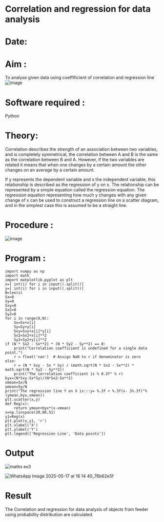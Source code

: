 # Correlation and regression for data analysis
# Date:

# Aim : 

To analyse given data using coeffificient of correlation and regression line
![image](https://user-images.githubusercontent.com/104613195/168224136-d6b64e64-7d3d-4775-9337-c8f96fe41f2d.png)


# Software required :  

Python

# Theory:

Correlation describes the strength of an association between two variables, and is completely symmetrical, the correlation between A and B is the same as the correlation between B and A. However, if the two variables are related it means that when one changes by a certain amount the other changes on an average by a certain amount.  

If y represents the dependent variable and x the independent variable, this relationship is described as the regression of y on x. The relationship can be represented by a simple equation called the regression equation. The regression equation representing how much y changes with any given change of x can be used to construct a regression line on a scatter diagram, and in the simplest case this is assumed to be a straight line.

# Procedure :

![image](https://user-images.githubusercontent.com/104613195/168225866-ac8f6610-bdc3-4ac2-a24e-2b24ba08e189.png)

# Program :

```
import numpy as np 
import math 
import matplotlib.pyplot as plt 
x=[ int(i) for i in input().split()] 
y=[ int(i) for i in input().split()] 
N=len(x) 
Sx=0 
Sy=0 
Sxy=0 
Sx2=0 
Sy2=0 
for i in range(0,N): 
    Sx=Sx+x[i] 
    Sy=Sy+y[i] 
    Sxy=Sxy+x[i]*y[i] 
    Sx2=Sx2+x[i]**2 
    Sy2=Sy2+y[i]**2 
if (N * Sx2 - Sx**2) * (N * Sy2 - Sy**2) == 0: 
    print("Correlation coefficient is undefined for a single data point.") 
    r = float('nan')  # Assign NaN to r if denominator is zero 
else: 
    r = (N * Sxy - Sx * Sy) / (math.sqrt(N * Sx2 - Sx**2) * math.sqrt(N * Sy2 - Sy**2)) 
    print("The correlation coefficient is % 0.3f" % r) 
byx=(N*Sxy-Sx*Sy)/(N*Sx2-Sx**2) 
xmean=Sx/N 
ymean=Sy/N 
print("The regression line Y on X is:::y= %.3f + %.3f(x- 3%.3f)"%(ymean,byx,xmean)) 
plt.scatter(x,y) 
def Reg(x): 
    return ymean+byx*(x-xmean) 
x=np.linspace(20,80,51) 
y1=Reg(x) 
plt.plot(x,y1, 'r') 
plt.xlabel('X') 
plt.ylabel('Y') 
plt.legend(['Regression Line', 'Data points'])
```

# Output 
![maths ex3](https://github.com/user-attachments/assets/46f9f07c-c915-4956-a742-c05049121c28)

![WhatsApp Image 2025-05-17 at 16 14 40_76b62e5f](https://github.com/user-attachments/assets/dac3f885-e63a-41ae-b836-4b3cbfdea045)



# Result

The Correlation and regression for data analysis of objects from feeder using probability distribution are calculated.
